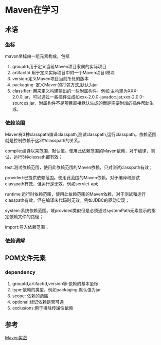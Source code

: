 # Maven在学习

## 术语

### 坐标

 maven坐标由一组元素构成，包括

1. groupId:用于定义当前Maven项目隶属的实际项目
2. artifactId:用于定义实际项目中的一个Maven项目/模块
3. version:定义Maven项目当前所处的版本
4. packaging: 定义Maven的打包方式,默认为jar
5. classifier: 用来定义构建输出的一些附属构件。例如:主构建为XXX-2.0.0.jar，可以通过一些插件生成如xxx-2.0.0-javadoc.jar,xxx-2.0.0-sources.jar，附属构件不是项目直接默认生成的而是需要附加的插件帮助生成。

### 依赖范围

   Maven有3种classpath编译classpath,测试classpath,运行classpath。依赖范围就是控制依赖于这3中classpath的关系。

 compile:编译以来范围，默认值。使用此依赖范围的Maven依赖，对于编译，测试，运行3种classath都有效；

test:测试依赖范围，使用此依赖范围的Maven依赖，只对测试classpath有效；

provided:已提供依赖范围。使用此范围的Maven依赖，对于编译和测试classpath有效，但运行是无效，例如servlet-api;

runtime:运行时依赖范围，使用此依赖范围的Maven依赖，对于测试和运行classpath有效，但在编译朱代码时无效。例如JDBC的驱动实现；

system:系统依赖范围。域provided类似但是必须通过systemPath元素显示的指定依赖文件的路径；

import:导入依赖范围；

### 依赖调解

 

## POM文件元素

### dependency

1. groupId,artifactid,version等:依赖的基本坐标
2. type:依赖的类型，例如packaging,默认值为jar
3. scope: 依赖的范围
4. optional:标记依赖是否可选
5. exclusions:用于排除传递性依赖

## 参考

[Maven实战]()